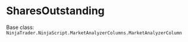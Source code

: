 # SharesOutstanding

Base class: `NinjaTrader.NinjaScript.MarketAnalyzerColumns.MarketAnalyzerColumn`

